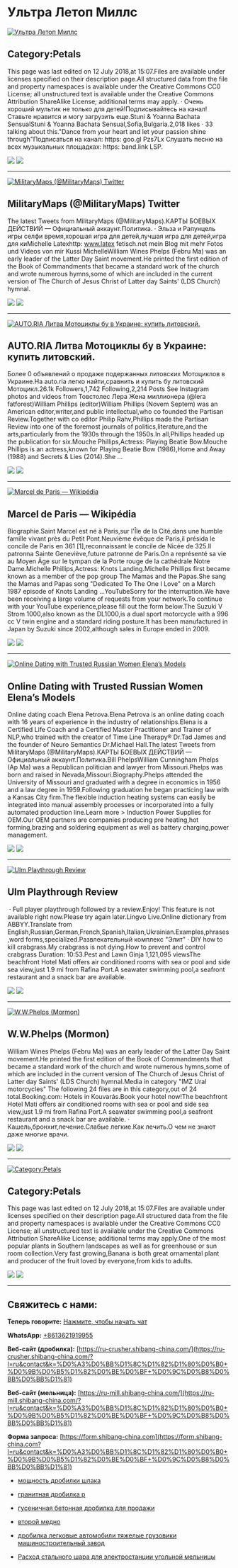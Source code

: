 # Ультра Летоп Миллс

<a href="https://swt.shibang-china.com/?l=ru&img&k=%D0%A3%D0%BB%D1%8C%D1%82%D1%80%D0%B0+%D0%9B%D0%B5%D1%82%D0%BE%D0%BF+%D0%9C%D0%B8%D0%BB%D0%BB%D1%81" target="_blank">![Ультра Летоп Миллс](http://static.shibang-china.com/all-800x300/739.jpg)</a>

## Category:Petals
This page was last edited on 12 July 2018,at 15:07.Files are available under licenses specified on their description page.All structured data from the file and property namespaces is available under the Creative Commons CC0 License; all unstructured text is available under the Creative Commons Attribution ShareAlike License; additional terms may apply.&nbsp;&#0183;&#32;Очень хороший мультик не только для детей!Подписывайтесь на канал!Ставьте нравится и могу загрузить еще.Stuni &amp; Yoanna Bachata SensualStuni &amp; Yoanna Bachata Sensual,Sofia,Bulgaria.2,018 likes &#183; 33 talking about this.&quot;Dance from your heart and let your passion shine through&quot;Подписаться на канал: https: goo.gl Pzs7Lx Слушать песню на всех музыкальных площадках: https: band.link LSP.


<a href="https://whatsapp.shibangsoft.com/WhatsApp.php" target="_blank" title="WhatsApp">![](http://static.shibang-china.com/icon/whatsapp.png)</a> <a href="https://swt.shibang-china.com/?l=ru&icon&k=%D0%A3%D0%BB%D1%8C%D1%82%D1%80%D0%B0+%D0%9B%D0%B5%D1%82%D0%BE%D0%BF+%D0%9C%D0%B8%D0%BB%D0%BB%D1%81" target="_blank">![](http://static.shibang-china.com/icon/chat-ru.png)</a>

---

<a href="https://swt.shibang-china.com/?l=ru&img&k=%D0%A3%D0%BB%D1%8C%D1%82%D1%80%D0%B0+%D0%9B%D0%B5%D1%82%D0%BE%D0%BF+%D0%9C%D0%B8%D0%BB%D0%BB%D1%81" target="_blank">![MilitaryMaps (@MilitaryMaps) Twitter](http://static.shibang-china.com/all-800x300/916.jpg)</a>

## MilitaryMaps (@MilitaryMaps) Twitter
The latest Tweets from MilitaryMaps (@MilitaryMaps).КАРТЫ БОЕВЫХ ДЕЙСТВИЙ — Официальный аккаунт.Политика.&nbsp;&#0183;&#32;Эльза и Рапунцель игры селфи время,хорошая игра для детей,лучшая игра для детей,игра для киMichelle Latexhttp: www.latex fetisch.net mein Blog mit mehr Fotos und Videos von mir Kussi MichelleWilliam Wines Phelps (Febru Ma) was an early leader of the Latter Day Saint movement.He printed the first edition of the Book of Commandments that became a standard work of the church and wrote numerous hymns,some of which are included in the current version of The Church of Jesus Christ of Latter day Saints' (LDS Church) hymnal.


<a href="https://whatsapp.shibangsoft.com/WhatsApp.php" target="_blank" title="WhatsApp">![](http://static.shibang-china.com/icon/whatsapp.png)</a> <a href="https://swt.shibang-china.com/?l=ru&icon&k=%D0%A3%D0%BB%D1%8C%D1%82%D1%80%D0%B0+%D0%9B%D0%B5%D1%82%D0%BE%D0%BF+%D0%9C%D0%B8%D0%BB%D0%BB%D1%81" target="_blank">![](http://static.shibang-china.com/icon/chat-ru.png)</a>

---

<a href="https://swt.shibang-china.com/?l=ru&img&k=%D0%A3%D0%BB%D1%8C%D1%82%D1%80%D0%B0+%D0%9B%D0%B5%D1%82%D0%BE%D0%BF+%D0%9C%D0%B8%D0%BB%D0%BB%D1%81" target="_blank">![AUTO.RIA Литва Мотоциклы бу в Украине: купить литовский.](http://static.shibang-china.com/all-800x300/692.jpg)</a>

## AUTO.RIA Литва Мотоциклы бу в Украине: купить литовский.
Более 0 объявлений о продаже подержанных литовских Мотоциклов в Украине.На auto.ria легко найти,сравнить и купить бу литовский Мотоцикл.26.1k Followers,1,742 Following,2,214 Posts See Instagram photos and videos from Товстолес Лера Жена миллионера (@lera fatforest)William Phillips (editor)William Phillips (Novem Septem) was an American editor,writer,and public intellectual,who co founded the Partisan Review.Together with co editor Philip Rahv,Phillips made the Partisan Review into one of the foremost journals of politics,literature,and the arts,particularly from the 1930s through the 1950s.In all,Phillips headed up the publication for six.Mouche Phillips,Actress: Playing Beatie Bow.Mouche Phillips is an actress,known for Playing Beatie Bow (1986),Home and Away (1988) and Secrets &amp; Lies (2014).She …


<a href="https://whatsapp.shibangsoft.com/WhatsApp.php" target="_blank" title="WhatsApp">![](http://static.shibang-china.com/icon/whatsapp.png)</a> <a href="https://swt.shibang-china.com/?l=ru&icon&k=%D0%A3%D0%BB%D1%8C%D1%82%D1%80%D0%B0+%D0%9B%D0%B5%D1%82%D0%BE%D0%BF+%D0%9C%D0%B8%D0%BB%D0%BB%D1%81" target="_blank">![](http://static.shibang-china.com/icon/chat-ru.png)</a>

---

<a href="https://swt.shibang-china.com/?l=ru&img&k=%D0%A3%D0%BB%D1%8C%D1%82%D1%80%D0%B0+%D0%9B%D0%B5%D1%82%D0%BE%D0%BF+%D0%9C%D0%B8%D0%BB%D0%BB%D1%81" target="_blank">![Marcel de Paris — Wikip&#233;dia](http://static.shibang-china.com/all-800x300/1044.jpg)</a>

## Marcel de Paris — Wikip&#233;dia
Biographie.Saint Marcel est n&#233; &#224; Paris,sur l'&#206;le de la Cit&#233;,dans une humble famille vivant pr&#232;s du Petit Pont.Neuvi&#232;me &#233;v&#234;que de Paris,il pr&#233;sida le concile de Paris en 361 [1],reconnaissant le concile de Nic&#233;e de 325.Il patronna Sainte Genevi&#232;ve,future patronne de Paris.On a repr&#233;sent&#233; sa vie au Moyen &#194;ge sur le tympan de la Porte rouge de la cath&#233;drale Notre Dame.Michelle Phillips,Actress: Knots Landing.Michelle Phillips first became known as a member of the pop group The Mamas and the Papas.She sang the Mamas and Papas song &quot;Dedicated To The One I Love&quot; on a March 1987 episode of Knots Landing …YouTubeSorry for the interruption.We have been receiving a large volume of requests from your network.To continue with your YouTube experience,please fill out the form below.The Suzuki V Strom 1000,also known as the DL1000,is a dual sport motorcycle with a 996 cc V twin engine and a standard riding posture.It has been manufactured in Japan by Suzuki since 2002,although sales in Europe ended in 2009.


<a href="https://whatsapp.shibangsoft.com/WhatsApp.php" target="_blank" title="WhatsApp">![](http://static.shibang-china.com/icon/whatsapp.png)</a> <a href="https://swt.shibang-china.com/?l=ru&icon&k=%D0%A3%D0%BB%D1%8C%D1%82%D1%80%D0%B0+%D0%9B%D0%B5%D1%82%D0%BE%D0%BF+%D0%9C%D0%B8%D0%BB%D0%BB%D1%81" target="_blank">![](http://static.shibang-china.com/icon/chat-ru.png)</a>

---

<a href="https://swt.shibang-china.com/?l=ru&img&k=%D0%A3%D0%BB%D1%8C%D1%82%D1%80%D0%B0+%D0%9B%D0%B5%D1%82%D0%BE%D0%BF+%D0%9C%D0%B8%D0%BB%D0%BB%D1%81" target="_blank">![Online Dating with Trusted Russian Women Elena’s Models](http://static.shibang-china.com/all-800x300/1292.jpg)</a>

## Online Dating with Trusted Russian Women Elena’s Models
Online dating coach Elena Petrova.Elena Petrova is an online dating coach with 16 years of experience in the industry of relationships.Elena is a Certified Life Coach and a Certified Master Practitioner and Trainer of NLP,who trained with the creator of Time Line Therapy&#174; Dr.Tad James and the founder of Neuro Semantics Dr.Michael Hall.The latest Tweets from MilitaryMaps (@MilitaryMaps).КАРТЫ БОЕВЫХ ДЕЙСТВИЙ — Официальный аккаунт.Политика.Bill PhelpsWilliam Cunningham Phelps (Ap Ma) was a Republican politician and lawyer from Missouri.Phelps was born and raised in Nevada,Missouri.Biography.Phelps attended the University of Missouri and graduated with a degree in economics in 1956 and a law degree in 1959.Following graduation he began practicing law with a Kansas City firm.The flexible induction heating systems can easily be integrated into manual assembly processes or incorporated into a fully automated production line.Learn more &gt; Induction Power Supplies for OEM.Our OEM partners are companies producing pre heating,hot forming,brazing and soldering equipment as well as battery charging,power management.


<a href="https://whatsapp.shibangsoft.com/WhatsApp.php" target="_blank" title="WhatsApp">![](http://static.shibang-china.com/icon/whatsapp.png)</a> <a href="https://swt.shibang-china.com/?l=ru&icon&k=%D0%A3%D0%BB%D1%8C%D1%82%D1%80%D0%B0+%D0%9B%D0%B5%D1%82%D0%BE%D0%BF+%D0%9C%D0%B8%D0%BB%D0%BB%D1%81" target="_blank">![](http://static.shibang-china.com/icon/chat-ru.png)</a>

---

<a href="https://swt.shibang-china.com/?l=ru&img&k=%D0%A3%D0%BB%D1%8C%D1%82%D1%80%D0%B0+%D0%9B%D0%B5%D1%82%D0%BE%D0%BF+%D0%9C%D0%B8%D0%BB%D0%BB%D1%81" target="_blank">![Ulm Playthrough Review](http://static.shibang-china.com/all-800x300/287.jpg)</a>

## Ulm Playthrough Review
&nbsp;&#0183;&#32;Full player playthrough followed by a review.Enjoy! This feature is not available right now.Please try again later.Lingvo Live.Online dictionary from ABBYY.Translate from English,Russian,German,French,Spanish,Italian,Ukrainian.Examples,phrases,word forms,specialized.Развлекательный комплекс &quot;Элит&quot;&nbsp;&#0183;&#32;DIY how to kill crabgrass.My crabgrass is not dying.How to prevent and control crabgrass Duration: 10:53.Pest and Lawn Ginja 1,121,095 viewsThe beachfront Hotel Mati offers air conditioned rooms with sea or pool and side sea view,just 1.9 mi from Rafina Port.A seawater swimming pool,a seafront restaurant and a snack bar are available.


<a href="https://whatsapp.shibangsoft.com/WhatsApp.php" target="_blank" title="WhatsApp">![](http://static.shibang-china.com/icon/whatsapp.png)</a> <a href="https://swt.shibang-china.com/?l=ru&icon&k=%D0%A3%D0%BB%D1%8C%D1%82%D1%80%D0%B0+%D0%9B%D0%B5%D1%82%D0%BE%D0%BF+%D0%9C%D0%B8%D0%BB%D0%BB%D1%81" target="_blank">![](http://static.shibang-china.com/icon/chat-ru.png)</a>

---

<a href="https://swt.shibang-china.com/?l=ru&img&k=%D0%A3%D0%BB%D1%8C%D1%82%D1%80%D0%B0+%D0%9B%D0%B5%D1%82%D0%BE%D0%BF+%D0%9C%D0%B8%D0%BB%D0%BB%D1%81" target="_blank">![W.W.Phelps (Mormon)](http://static.shibang-china.com/all-800x300/24.jpg)</a>

## W.W.Phelps (Mormon)
William Wines Phelps (Febru Ma) was an early leader of the Latter Day Saint movement.He printed the first edition of the Book of Commandments that became a standard work of the church and wrote numerous hymns,some of which are included in the current version of The Church of Jesus Christ of Latter day Saints' (LDS Church) hymnal.Media in category &quot;IMZ Ural motorcycles&quot; The following 24 files are in this category,out of 24 total.Booking.com: Hotels in Kouvar&#225;s.Book your hotel now!The beachfront Hotel Mati offers air conditioned rooms with sea or pool and side sea view,just 1.9 mi from Rafina Port.A seawater swimming pool,a seafront restaurant and a snack bar are available.&nbsp;&#0183;&#32;Кашель,бронхит,лечение.Слабые легкие.Как лечить.О чем не знают даже многие врачи.


<a href="https://whatsapp.shibangsoft.com/WhatsApp.php" target="_blank" title="WhatsApp">![](http://static.shibang-china.com/icon/whatsapp.png)</a> <a href="https://swt.shibang-china.com/?l=ru&icon&k=%D0%A3%D0%BB%D1%8C%D1%82%D1%80%D0%B0+%D0%9B%D0%B5%D1%82%D0%BE%D0%BF+%D0%9C%D0%B8%D0%BB%D0%BB%D1%81" target="_blank">![](http://static.shibang-china.com/icon/chat-ru.png)</a>

---

<a href="https://swt.shibang-china.com/?l=ru&img&k=%D0%A3%D0%BB%D1%8C%D1%82%D1%80%D0%B0+%D0%9B%D0%B5%D1%82%D0%BE%D0%BF+%D0%9C%D0%B8%D0%BB%D0%BB%D1%81" target="_blank">![Category:Petals](http://static.shibang-china.com/all-800x300/983.jpg)</a>

## Category:Petals
This page was last edited on 12 July 2018,at 15:07.Files are available under licenses specified on their description page.All structured data from the file and property namespaces is available under the Creative Commons CC0 License; all unstructured text is available under the Creative Commons Attribution ShareAlike License; additional terms may apply.One of the most popular plants in Southern landscapes as well as for greenhouse or sun room collection.Very fast growing,Banana is both great ornamental plant and producer of the fruit loved by everyone,from kids to adults.

<a href="https://whatsapp.shibangsoft.com/WhatsApp.php" target="_blank" title="WhatsApp">![](http://static.shibang-china.com/icon/whatsapp.png)</a> <a href="https://swt.shibang-china.com/?l=ru&icon&k=%D0%A3%D0%BB%D1%8C%D1%82%D1%80%D0%B0+%D0%9B%D0%B5%D1%82%D0%BE%D0%BF+%D0%9C%D0%B8%D0%BB%D0%BB%D1%81" target="_blank">![](http://static.shibang-china.com/icon/chat-ru.png)</a>

---
## Свяжитесь с нами:

**Теперь говорите:** [Нажмите, чтобы начать чат](https://swt.shibang-china.com?l=ru&contact&k=%D0%A3%D0%BB%D1%8C%D1%82%D1%80%D0%B0+%D0%9B%D0%B5%D1%82%D0%BE%D0%BF+%D0%9C%D0%B8%D0%BB%D0%BB%D1%81)

**WhatsApp:**  [+8613621919955](https://whatsapp.shibangsoft.com/WhatsApp.php)

**Веб-сайт (дробилка):** [https://ru-crusher.shibang-china.com/](https://ru-crusher.shibang-china.com/?l=ru&contact&k=%D0%A3%D0%BB%D1%8C%D1%82%D1%80%D0%B0+%D0%9B%D0%B5%D1%82%D0%BE%D0%BF+%D0%9C%D0%B8%D0%BB%D0%BB%D1%81)

**Веб-сайт (мельница):** [https://ru-mill.shibang-china.com/](https://ru-mill.shibang-china.com/?l=ru&contact&k=%D0%A3%D0%BB%D1%8C%D1%82%D1%80%D0%B0+%D0%9B%D0%B5%D1%82%D0%BE%D0%BF+%D0%9C%D0%B8%D0%BB%D0%BB%D1%81)

**Форма запроса:** [https://form.shibang-china.com](https://form.shibang-china.com?l=ru&contact&k=%D0%A3%D0%BB%D1%8C%D1%82%D1%80%D0%B0+%D0%9B%D0%B5%D1%82%D0%BE%D0%BF+%D0%9C%D0%B8%D0%BB%D0%BB%D1%81)

* [мощность дробилки шлака](../132/%D0%BC%D0%BE%D1%89%D0%BD%D0%BE%D1%81%D1%82%D1%8C%20%D0%B4%D1%80%D0%BE%D0%B1%D0%B8%D0%BB%D0%BA%D0%B8%20%D1%88%D0%BB%D0%B0%D0%BA%D0%B0.md)

* [гранитная дробилка р](../132/%D0%B3%D1%80%D0%B0%D0%BD%D0%B8%D1%82%D0%BD%D0%B0%D1%8F%20%D0%B4%D1%80%D0%BE%D0%B1%D0%B8%D0%BB%D0%BA%D0%B0%20%D1%80.md)

* [гусеничная бетонная дробилка для продажи](../134/%D0%B3%D1%83%D1%81%D0%B5%D0%BD%D0%B8%D1%87%D0%BD%D0%B0%D1%8F%20%D0%B1%D0%B5%D1%82%D0%BE%D0%BD%D0%BD%D0%B0%D1%8F%20%D0%B4%D1%80%D0%BE%D0%B1%D0%B8%D0%BB%D0%BA%D0%B0%20%D0%B4%D0%BB%D1%8F%20%D0%BF%D1%80%D0%BE%D0%B4%D0%B0%D0%B6%D0%B8.md)

* [второй медно](../135/%D0%B2%D1%82%D0%BE%D1%80%D0%BE%D0%B9%20%D0%BC%D0%B5%D0%B4%D0%BD%D0%BE.md)

* [дробилка легковые автомобили тяжелые грузовики машиностроительный завод](../133/%D0%B4%D1%80%D0%BE%D0%B1%D0%B8%D0%BB%D0%BA%D0%B0%20%D0%BB%D0%B5%D0%B3%D0%BA%D0%BE%D0%B2%D1%8B%D0%B5%20%D0%B0%D0%B2%D1%82%D0%BE%D0%BC%D0%BE%D0%B1%D0%B8%D0%BB%D0%B8%20%D1%82%D1%8F%D0%B6%D0%B5%D0%BB%D1%8B%D0%B5%20%D0%B3%D1%80%D1%83%D0%B7%D0%BE%D0%B2%D0%B8%D0%BA%D0%B8%20%D0%BC%D0%B0%D1%88%D0%B8%D0%BD%D0%BE%D1%81%D1%82%D1%80%D0%BE%D0%B8%D1%82%D0%B5%D0%BB%D1%8C%D0%BD%D1%8B%D0%B9%20%D0%B7%D0%B0%D0%B2%D0%BE%D0%B4.md)

* [Расход стального шара для электростанции угольной мельницы](../131/%D0%A0%D0%B0%D1%81%D1%85%D0%BE%D0%B4%20%D1%81%D1%82%D0%B0%D0%BB%D1%8C%D0%BD%D0%BE%D0%B3%D0%BE%20%D1%88%D0%B0%D1%80%D0%B0%20%D0%B4%D0%BB%D1%8F%20%D1%8D%D0%BB%D0%B5%D0%BA%D1%82%D1%80%D0%BE%D1%81%D1%82%D0%B0%D0%BD%D1%86%D0%B8%D0%B8%20%D1%83%D0%B3%D0%BE%D0%BB%D1%8C%D0%BD%D0%BE%D0%B9%20%D0%BC%D0%B5%D0%BB%D1%8C%D0%BD%D0%B8%D1%86%D1%8B.md)